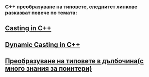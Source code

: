 ### C++ преобразуване на типовете, следнитет линкове разказват повече по темата:
## [Casting in C++](https://www.youtube.com/watch?v=pWZS1MtxI-A&ab_channel=TheCherno)
## [Dynamic Casting in C++](https://www.youtube.com/watch?v=CiHfz6pTolQ&ab_channel=TheCherno)
## [Преобразуване на типовете в дълбочина(с много знания за поинтери)](https://www.youtube.com/watch?v=8egZ_5GA9Bc&ab_channel=TheCherno)
